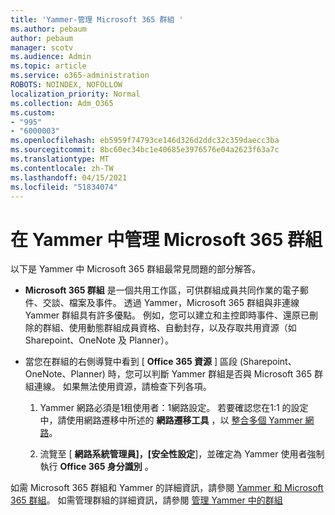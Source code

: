 ```yaml
---
title: 'Yammer-管理 Microsoft 365 群組 '
ms.author: pebaum
author: pebaum
manager: scotv
ms.audience: Admin
ms.topic: article
ms.service: o365-administration
ROBOTS: NOINDEX, NOFOLLOW
localization_priority: Normal
ms.collection: Adm_O365
ms.custom:
- "995"
- "6000003"
ms.openlocfilehash: eb5959f74793ce146d326d2ddc32c359daecc3ba
ms.sourcegitcommit: 8bc60ec34bc1e40685e3976576e04a2623f63a7c
ms.translationtype: MT
ms.contentlocale: zh-TW
ms.lasthandoff: 04/15/2021
ms.locfileid: "51834074"
---
```

# <a name="manage-microsoft-365-groups-in-yammer"></a>在 Yammer 中管理 Microsoft 365 群組

以下是 Yammer 中 Microsoft 365 群組最常見問題的部分解答。

* **Microsoft 365 群組** 是一個共用工作區，可供群組成員共同作業的電子郵件、交談、檔案及事件。 透過 Yammer，Microsoft 365 群組與非連線 Yammer 群組具有許多優點。 例如，您可以建立和主控即時事件、還原已刪除的群組、使用動態群組成員資格、自動封存，以及存取共用資源（如 Sharepoint、OneNote 及 Planner）。

* 當您在群組的右側導覽中看到 [ **Office 365 資源** ] 區段 (Sharepoint、OneNote、Planner) 時，您可以判斷 Yammer 群組是否與 Microsoft 365 群組連線。 如果無法使用資源，請檢查下列各項。

  1. Yammer 網路必須是1租使用者：1網路設定。 若要確認您在1:1 的設定中，請使用網路遷移中所述的 **網路遷移工具** ，以 [整合多個 Yammer 網路](https://docs.microsoft.com/yammer/configure-your-yammer-network/consolidate-multiple-yammer-networks)。

  2. 流覽至 [ **網路系統管理員]，[安全性設定**]，並確定為 Yammer 使用者強制執行 **Office 365 身分識別** 。

如需 Microsoft 365 群組和 Yammer 的詳細資訊，請參閱 [Yammer 和 Microsoft 365 群組](https://docs.microsoft.com/yammer/manage-yammer-groups/yammer-and-office-365-groups)。 如需管理群組的詳細資訊，請參閱 [管理 Yammer 中的群組](https://support.office.com/article/Manage-a-group-in-Yammer-6e05c6d6-5548-4c88-89cd-e6757a514ef2)
